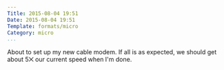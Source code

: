 ```yaml
---
Title: 2015-08-04 19:51
Date: 2015-08-04 19:51
Template: formats/micro
Category: micro
...
```


About to set up my new cable modem. If all is as expected, we should get about
5⨉ our current speed when I'm done.
